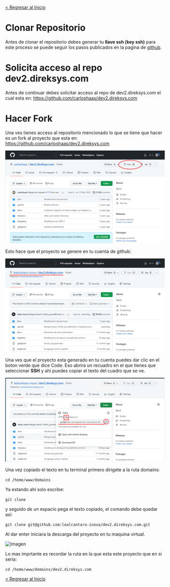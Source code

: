 [< Regresar al Inicio](./README.md)

# Clonar Repositorio

Antes de clonar el repositorio debes generar tu **llave ssh (key ssh)** para este proceso se puede seguir los pasos publicados en la pagina de [github](https://docs.github.com/en/authentication/connecting-to-github-with-ssh/generating-a-new-ssh-key-and-adding-it-to-the-ssh-agent).

# Solicita acceso al repo dev2.direksys.com

Antes de continuar debes solicitar acceso al repo de dev2.direksys.com el cual esta en: https://github.com/carloshaas/dev2.direksys.com

# Hacer Fork

Una ves tienes acceso al repositorio mencionado lo que se tiene que hacer es un fork al proyecto que esta en: https://github.com/carloshaas/dev2.direksys.com

![Imagen](./images/clonar_proyecto/1.png)

Esto hace que el proyecto se genere en tu cuenta de github:

![Imagen](./images/clonar_proyecto/4.png)

Una ves que el proyecto esta generado en tu cuenta puedes dar clic en el boton verde que dice Code. Eso abrira un recuadro en el que tienes que seleccionar **SSH** y ahi puedes copiar el texto del cuadro que se ve.

![Imagen](./images/clonar_proyecto/5.png)

Una vez copiado el texto en tu terminal primero dirigete a la ruta domains:

```cd /home/www/domains```

Ya estando ahi solo escribe: 

``git clone``

y seguido de un espacio pega el texto copiado, el comando debe quedar así:

``git clone git@github.com:lealcantara-inova/dev2.direksys.com.git``

Al dar enter iniciara la descarga del proyecto en tu maquina virtual.

![Imagen](./images/clonar_proyecto/3.png)

Lo mas imprtante es recordar la ruta en la que esta este proyecto que en si seria:

``cd /home/www/domains/dev2.direksys.com``

[< Regresar al Inicio](./README.md)